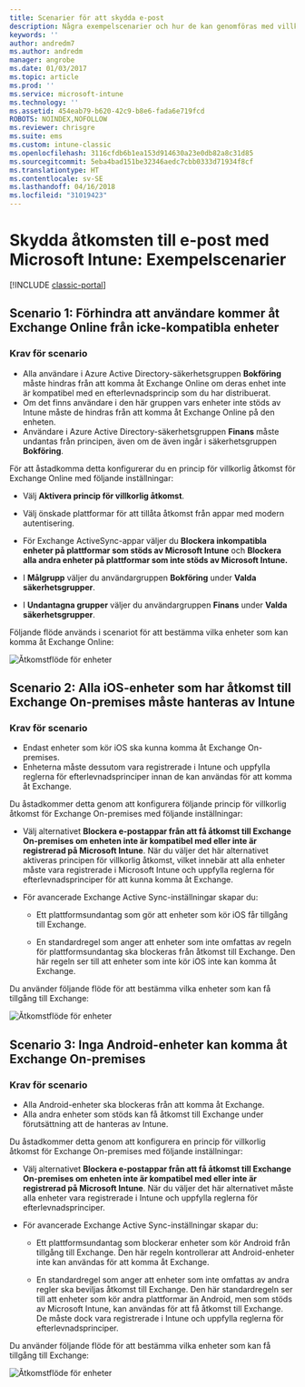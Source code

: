 ```yaml
---
title: Scenarier för att skydda e-post
description: Några exempelscenarier och hur de kan genomföras med villkorlig åtkomst.
keywords: ''
author: andredm7
ms.author: andredm
manager: angrobe
ms.date: 01/03/2017
ms.topic: article
ms.prod: ''
ms.service: microsoft-intune
ms.technology: ''
ms.assetid: 454eab79-b620-42c9-b8e6-fada6e719fcd
ROBOTS: NOINDEX,NOFOLLOW
ms.reviewer: chrisgre
ms.suite: ems
ms.custom: intune-classic
ms.openlocfilehash: 3116cfdb6b1ea153d914630a23e0db82a8c31d85
ms.sourcegitcommit: 5eba4bad151be32346aedc7cbb0333d71934f8cf
ms.translationtype: HT
ms.contentlocale: sv-SE
ms.lasthandoff: 04/16/2018
ms.locfileid: "31019423"
---
```

# <a name="protect-access-to-email-with-microsoft-intune-example-scenarios"></a>Skydda åtkomsten till e-post med Microsoft Intune: Exempelscenarier

[!INCLUDE [classic-portal](../includes/classic-portal.md)]

## <a name="scenario-1-block-users-from-using-noncompliant-devices-to-access-exchange-online"></a>Scenario 1: Förhindra att användare kommer åt Exchange Online från icke-kompatibla enheter
### <a name="scenario-requirements"></a>Krav för scenario
- Alla användare i Azure Active Directory-säkerhetsgruppen **Bokföring** måste hindras från att komma åt Exchange Online om deras enhet inte är kompatibel med en efterlevnadsprincip som du har distribuerat.
- Om det finns användare i den här gruppen vars enheter inte stöds av Intune måste de hindras från att komma åt Exchange Online på den enheten.
- Användare i Azure Active Directory-säkerhetsgruppen **Finans** måste undantas från principen, även om de även ingår i säkerhetsgruppen **Bokföring**.

För att åstadkomma detta konfigurerar du en princip för villkorlig åtkomst för Exchange Online med följande inställningar:

- Välj **Aktivera princip för villkorlig åtkomst**.

- Välj önskade plattformar för att tillåta åtkomst från appar med modern autentisering.
- För Exchange ActiveSync-appar väljer du **Blockera inkompatibla enheter på plattformar som stöds av Microsoft Intune** och **Blockera alla andra enheter på plattformar som inte stöds av Microsoft Intune.**
-   I **Målgrupp** väljer du användargruppen **Bokföring** under **Valda säkerhetsgrupper**.

-   I **Undantagna grupper** väljer du användargruppen **Finans** under **Valda säkerhetsgrupper**.


Följande flöde används i scenariot för att bestämma vilka enheter som kan komma åt Exchange Online:

![Åtkomstflöde för enheter](./media/ConditionalAccess8-5.png)

## <a name="scenario-2-all-ios-devices-that-access-exchange-on-premises-must-be-managed-by-intune"></a>Scenario 2: Alla iOS-enheter som har åtkomst till Exchange On-premises måste hanteras av Intune
### <a name="scenario-requirements"></a>Krav för scenario
- Endast enheter som kör iOS ska kunna komma åt Exchange On-premises.
- Enheterna måste dessutom vara registrerade i Intune och uppfylla reglerna för efterlevnadsprinciper innan de kan användas för att komma åt Exchange.

Du åstadkommer detta genom att konfigurera följande princip för villkorlig åtkomst för Exchange On-premises med följande inställningar:

- Välj alternativet **Blockera e-postappar från att få åtkomst till Exchange On-premises om enheten inte är kompatibel med eller inte är registrerad på Microsoft Intune**. När du väljer det här alternativet aktiveras principen för villkorlig åtkomst, vilket innebär att alla enheter måste vara registrerade i Microsoft Intune och uppfylla reglerna för efterlevnadsprinciper för att kunna komma åt Exchange.

- För avancerade Exchange Active Sync-inställningar skapar du:

  -   Ett plattformsundantag som gör att enheter som kör iOS får tillgång till Exchange.   

  -   En standardregel som anger att enheter som inte omfattas av regeln för plattformsundantag ska blockeras från åtkomst till Exchange. Den här regeln ser till att enheter som inte kör iOS inte kan komma åt Exchange.

Du använder följande flöde för att bestämma vilka enheter som kan få tillgång till Exchange:

![Åtkomstflöde för enheter](./media/ConditionalAccess8-3.png)

## <a name="scenario-3-no-android-devices-can-access-exchange-on-premises"></a>Scenario 3: Inga Android-enheter kan komma åt Exchange On-premises
### <a name="scenario-requirements"></a>Krav för scenario
- Alla Android-enheter ska blockeras från att komma åt Exchange.
- Alla andra enheter som stöds kan få åtkomst till Exchange under förutsättning att de hanteras av Intune.

Du åstadkommer detta genom att konfigurera en princip för villkorlig åtkomst för Exchange On-premises med följande inställningar:

-   Välj alternativet **Blockera e-postappar från att få åtkomst till Exchange On-premises om enheten inte är kompatibel med eller inte är registrerad på Microsoft Intune**. När du väljer det här alternativet måste alla enheter vara registrerade i Intune och uppfylla reglerna för efterlevnadsprinciper.

- För avancerade Exchange Active Sync-inställningar skapar du:
  -   Ett plattformsundantag som blockerar enheter som kör Android från tillgång till Exchange. Den här regeln kontrollerar att Android-enheter inte kan användas för att komma åt Exchange.

  -   En standardregel som anger att enheter som inte omfattas av andra regler ska beviljas åtkomst till Exchange. Den här standardregeln ser till att enheter som kör andra plattformar än Android, men som stöds av Microsoft Intune, kan användas för att få åtkomst till Exchange. De måste dock vara registrerade i Intune och uppfylla reglerna för efterlevnadsprinciper.

Du använder följande flöde för att bestämma vilka enheter som kan få tillgång till Exchange:

![Åtkomstflöde för enheter](./media/ConditionalAccess8-4.png)
